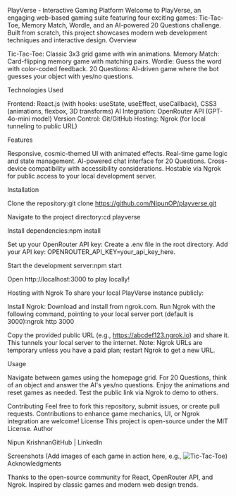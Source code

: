 PlayVerse - Interactive Gaming Platform
Welcome to PlayVerse, an engaging web-based gaming suite featuring four exciting games: Tic-Tac-Toe, Memory Match, Wordle, and an AI-powered 20 Questions challenge. Built from scratch, this project showcases modern web development techniques and interactive design.
Overview

Tic-Tac-Toe: Classic 3x3 grid game with win animations.
Memory Match: Card-flipping memory game with matching pairs.
Wordle: Guess the word with color-coded feedback.
20 Questions: AI-driven game where the bot guesses your object with yes/no questions.

Technologies Used

Frontend: React.js (with hooks: useState, useEffect, useCallback), CSS3 (animations, flexbox, 3D transforms)
AI Integration: OpenRouter API (GPT-4o-mini model)
Version Control: Git/GitHub
Hosting: Ngrok (for local tunneling to public URL)

Features

Responsive, cosmic-themed UI with animated effects.
Real-time game logic and state management.
AI-powered chat interface for 20 Questions.
Cross-device compatibility with accessibility considerations.
Hostable via Ngrok for public access to your local development server.

Installation

Clone the repository:git clone https://github.com/NipunOP/playverse.git


Navigate to the project directory:cd playverse


Install dependencies:npm install


Set up your OpenRouter API key:
Create a .env file in the root directory.
Add your API key: OPENROUTER_API_KEY=your_api_key_here.


Start the development server:npm start

Open http://localhost:3000 to play locally!

Hosting with Ngrok
To share your local PlayVerse instance publicly:

Install Ngrok: Download and install from ngrok.com.
Run Ngrok with the following command, pointing to your local server port (default is 3000):ngrok http 3000


Copy the provided public URL (e.g., https://abcdef123.ngrok.io) and share it. This tunnels your local server to the internet.
Note: Ngrok URLs are temporary unless you have a paid plan; restart Ngrok to get a new URL.

Usage

Navigate between games using the homepage grid.
For 20 Questions, think of an object and answer the AI's yes/no questions.
Enjoy the animations and reset games as needed.
Test the public link via Ngrok to demo to others.

Contributing
Feel free to fork this repository, submit issues, or create pull requests. Contributions to enhance game mechanics, UI, or Ngrok integration are welcome!
License
This project is open-source under the MIT License.
Author

Nipun KrishnanGitHub | LinkedIn

Screenshots
(Add images of each game in action here, e.g., ![Tic-Tac-Toe](screenshots/tictactoe.png))
Acknowledgments

Thanks to the open-source community for React, OpenRouter API, and Ngrok.
Inspired by classic games and modern web design trends.
